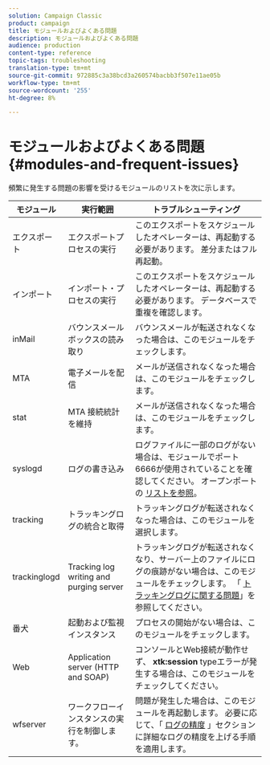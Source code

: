 ```yaml
---
solution: Campaign Classic
product: campaign
title: モジュールおよびよくある問題
description: モジュールおよびよくある問題
audience: production
content-type: reference
topic-tags: troubleshooting
translation-type: tm+mt
source-git-commit: 972885c3a38bcd3a260574bacbb3f507e11ae05b
workflow-type: tm+mt
source-wordcount: '255'
ht-degree: 8%

---
```



# モジュールおよびよくある問題{#modules-and-frequent-issues}

頻繁に発生する問題の影響を受けるモジュールのリストを次に示します。

<table> 
 <thead> 
  <tr> 
   <th> モジュール </th> 
   <th> 実行範囲 </th> 
   <th> トラブルシューティング </th> 
  </tr> 
 </thead> 
 <tbody> 
  <tr> 
   <td> エクスポート </td> 
   <td> エクスポートプロセスの実行<br /> </td> 
   <td> このエクスポートをスケジュールしたオペレーターは、再起動する必要があります。 差分またはフル再起動。<br /> </td> 
  </tr> 
  <tr> 
   <td> インポート </td> 
   <td> インポート・プロセスの実行<br /> </td> 
   <td> このエクスポートをスケジュールしたオペレーターは、再起動する必要があります。 データベースで重複を確認します。<br /> </td> 
  </tr> 
  <tr> 
   <td> inMail </td> 
   <td> バウンスメールボックスの読み取り<br /> </td> 
   <td> バウンスメールが転送されなくなった場合は、このモジュールをチェックします。<br /> </td> 
  </tr> 
  <tr> 
   <td> MTA </td> 
   <td> 電子メールを配信<br /> </td> 
   <td> メールが送信されなくなった場合は、このモジュールをチェックします。<br /> </td> 
  </tr> 
  <tr> 
   <td> stat </td> 
   <td> MTA 接続統計を維持<br /> </td> 
   <td> メールが送信されなくなった場合は、このモジュールをチェックします。<br /> </td> 
  </tr> 
  <tr> 
   <td> syslogd </td> 
   <td> ログの書き込み<br /> </td> 
   <td> ログファイルに一部のログがない場合は、モジュールでポート6666が使用されていることを確認してください。 オープンポートの <a href="../../production/using/general-architecture.md#list-of-open-ports" target="_blank">リストを参照</a>。<br /> </td> 
  </tr> 
  <tr> 
   <td> tracking </td> 
   <td> トラッキングログの統合と取得<br /> </td> 
   <td> トラッキングログが転送されなくなった場合は、このモジュールを選択します。<br /> </td> 
  </tr> 
  <tr> 
   <td> trackinglogd </td> 
   <td> Tracking log writing and purging server<br /> </td> 
   <td> トラッキングログが転送されなくなり、サーバー上のファイルにログの痕跡がない場合は、このモジュールをチェックします。 「 <a href="../../production/using/tracking-logs-issues.md" target="_blank">トラッキングログに関する問題</a>」を参照してください。<br /> </td> 
  </tr> 
  <tr> 
   <td> 番犬 </td> 
   <td> 起動および監視インスタンス<br /> </td> 
   <td> プロセスの開始がない場合は、このモジュールをチェックします。<br /> </td> 
  </tr> 
  <tr> 
   <td> Web </td> 
   <td> Application server (HTTP and SOAP)<br /> </td> 
   <td> コンソールとWeb接続が動作せず、 <strong>xtk:session</strong> typeエラーが発生する場合は、このモジュールをチェックしてください。<br /> </td> 
  </tr> 
  <tr> 
   <td> wfserver </td> 
   <td> ワークフローインスタンスの実行を制御します。<br /> </td> 
   <td> 問題が発生した場合は、このモジュールを再起動します。 必要に応じて、「 <a href="../../production/using/log-precision.md" target="_blank">ログの精度</a> 」セクションに詳細なログの精度を上げる手順を適用します。<br /> </td> 
  </tr> 
 </tbody> 
</table>

